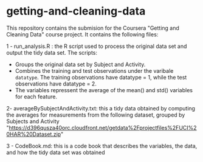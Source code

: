 getting-and-cleaning-data
=========================

This repository contains the submision for the Coursera "Getting and Cleaning Data" course project.  It contains the following files:

1 - run_analysis.R : the R script used to process the original data set and output the tidy data set.  The scripts:
  - Groups the original data set by Subject and Activity.
  - Combines the training and test observations under the varibale ``datatype``. The training observations have datatype = 1, while the test observations have datatype = 2.
  - The variables repressent the average of the mean() and std() variables for each feature.

2- averageBySubjectAndActivity.txt: this a tidy data obtained by computing the averages for measurements from the following dataset, grouped by Subjects and Activity
"https://d396qusza40orc.cloudfront.net/getdata%2Fprojectfiles%2FUCI%20HAR%20Dataset.zip"

3 - CodeBook.md: this is a code book that describes the variables, the data, and how the tidy data set was obtained



